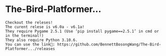 # The-Bird-Platformer...
	Checkout the releses!
	The curent relese is v6.0a - v6.1a!
	They require Pygame 2.5.1 (Use ‘pip install pygame==2.5.1’ in cmd or in the terminal!)
	They also require Python 3.10.6.
 	You can use the link👀: https://github.com/BennettBosongWang/The-Bird-Platformer.../releases
